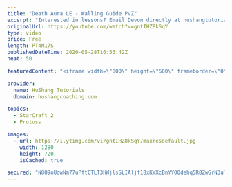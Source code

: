 ```yaml
---
title: "Death Aura LE - Walling Guide PvZ"
excerpt: "Interested in lessons? Email Devon directly at hushangtutorials@outlook.com ------------------------------------------------------------------------------------------------------- Want to support HuShang Tutorials directly? Patreon is a website where you can contribute a monthly donation that will help"
originalUrl: https://youtube.com/watch?v=gntIHZ8kSqY
type: video
price: Free
length: PT4M17S
publishedDateTime: 2020-05-28T16:53:42Z
heat: 50

featuredContent: "<iframe width=\"800\" height=\"500\" frameborder=\"0\" src=\"https://www.youtube.com/embed/gntIHZ8kSqY\" allow=\"accelerometer; autoplay; encrypted-media; gyroscope; picture-in-picture\" allowfullscreen></iframe>"

provider:
  name: HuShang Tutorials
  domain: hushangcoaching.com

topics:
  - StarCraft 2
  - Protoss

images:
  - url: https://i.ytimg.com/vi/gntIHZ8kSqY/maxresdefault.jpg
    width: 1280
    height: 720
    isCached: true

secured: "N8O9oUowNm77uPftCTLT3HWjlsSLIAljf1BxKWXcBnYY00dehq5R8ZwGrN3uTZ7Po4C+3+9KfA04SunFuddzxhu7Y8sQ/WqkQUEBfka55KsJEId2vQIXLe0o/z4dXk/lR9JA4/PGEHcfKLIDQHDJwlzF9gJMZFzsMmvLTsPe3BlhGb07TGXbp7HK4f+FF3KDp8ozcjgXV3K7p4jFTo7XM/NkqQm8+KW9vylpnjQ0DUlZxBXXggiCtG12d4TXOX4QwYEY1StyIDjeE+LUjdSHgUmdC4ylutNrCkMUNzIhNe6V47SwYOLNZscKHPT6F3jDShV+rAYPkq/SMXvYdg33JI1sUqTD42UfXIb8gJfo08eaPfWoV9V3vgcCCNgPtdngPavGResE50TkZ63xwsI+4JCoQ1Xnjz2WwBeXLJFhBnY=;mqnTgh9b2jxCqibnENBrRg=="
---
```


